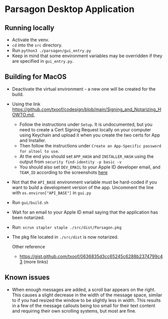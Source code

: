 # Parsagon Desktop Application

## Running locally

* Activate the venv.
* `cd` into the `src` directory.
* Run `python3 ./parsagon/gui_entry.py`
* Keep in mind that some environment variables may be overridden if they are specified in `gui_entry.py`.

## Building for MacOS

* Deactivate the virtual environment - a new one will be created for the build.

* Using the link https://github.com/txoof/codesign/blob/main/Signing_and_Notarizing_HOWTO.md, 

	* Follow the instructions under `Setup`.  It is undocumented, but you need to create a Cert Signing Request locally on your computer using Keychain and upload it when you create the two certs for App and Installer.
	* Then follow the instructions under `Create an App-Specific password for altool to use`.
	* At the end you should set `APP_HASH` and `INSTALLER_HASH` using the output from `security find-identity -p basic -v`
	* You should also set `DEV_EMAIL` to your Apple ID developer email, and `TEAM_ID` according to the screenshots [here](https://apple.stackexchange.com/a/396723)

* Not that the `API_BASE` environment variable must be hard-coded if you want to build a development version of the app.  Uncomment the line with `os.environ["API_BASE"]` in `gui.py`

* Run `gui/build.sh`

* Wait for an email to your Apple ID email saying that the application has been notarized.

* Run: `xcrun stapler staple ./src/dist/Parsagon.pkg` 

* The pkg file located in `./src/dist` is now notarized.

	

	Other reference

	* https://gist.github.com/txoof/0636835d3cc65245c6288b2374799c43 (more links)



## Known issues

* When enough messages are added, a scroll bar appears on the right.  This causes a slight decrease in the width of the message space, similar to if you had resized the window to be slightly less in width.  This results in a few of the message callouts being too small for their text content and requiring their own scrolling systems, but most are fine.